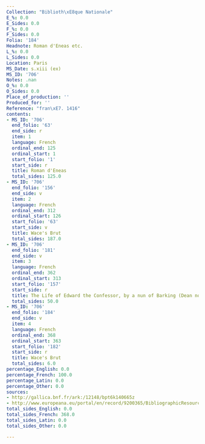 ```yaml
---
Collection: "Biblioth\xE8que Nationale"
E_%: 0.0
E_Sides: 0.0
F_%: 0.0
F_Sides: 0.0
Folia: '184'
Headnote: Roman d'Eneas etc.
L_%: 0.0
L_Sides: 0.0
Location: Paris
MS_Date: s.xiii (ex)
MS_ID: '706'
Notes: .nan
O_%: 0.0
O_Sides: 0.0
Place_of_production: ''
Produced_for: ''
Reference: "fran\xE7. 1416"
contents:
- MS_ID: '706'
  end_folio: '63'
  end_side: r
  item: 1
  language: French
  ordinal_end: 125
  ordinal_start: 1
  start_folio: '1'
  start_side: r
  title: Roman d'Eneas
  total_sides: 125.0
- MS_ID: '706'
  end_folio: '156'
  end_side: v
  item: 2
  language: French
  ordinal_end: 312
  ordinal_start: 126
  start_folio: '63'
  start_side: v
  title: Wace's Brut
  total_sides: 187.0
- MS_ID: '706'
  end_folio: '181'
  end_side: v
  item: 3
  language: French
  ordinal_end: 362
  ordinal_start: 313
  start_folio: '157'
  start_side: r
  title: The Life of Edward the Confessor, by a nun of Barking (Dean no. 523)
  total_sides: 50.0
- MS_ID: '706'
  end_folio: '184'
  end_side: v
  item: 4
  language: French
  ordinal_end: 368
  ordinal_start: 363
  start_folio: '182'
  start_side: r
  title: Wace's Brut
  total_sides: 6.0
percentage_English: 0.0
percentage_French: 100.0
percentage_Latin: 0.0
percentage_Other: 0.0
sources:
- http://gallica.bnf.fr/ark:/12148/bpt6k140665z
- http://www.europeana.eu/portal/en/record/9200365/BibliographicResource_1000056025358.html
total_sides_English: 0.0
total_sides_French: 368.0
total_sides_Latin: 0.0
total_sides_Other: 0.0

---
```

